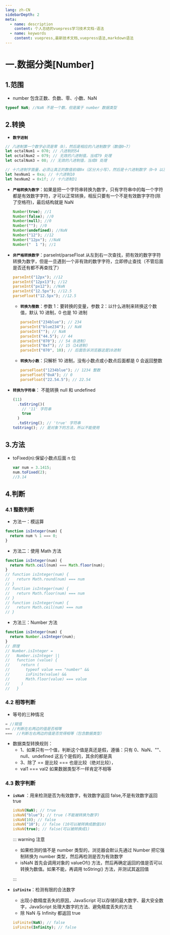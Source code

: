 ```yaml
---
lang: zh-CN
sidebarDepth: 2
meta:
  - name: description
    content: 个人总结的vuepress学习技术文档-语法
  - name: keywords
    content: vuepress,最新技术文档,vuepress语法,markdown语法
---
```


# 一.数据分类[Number]

## 1.范围

- number 包含正数、负数、零、小数、NaN

```js
typeof NaN; //NaN 不是一个数，但是属于 number 数据类型
```

## 2.转换

- **`数字进制`**

```js
// 八进制第一个数字必须是零（0），然后是相应的八进制数字（数值0~7）
let octalNum1 = 070; // 八进制的54
let octalNum2 = 079; // 无效的八进制值，当成79 处理
let octalNum3 = 08; // 无效的八进制值，当成8 处理

// 十六进制字面量，必须让真正的数值前缀0x（区分大小写），然后是十六进制数字（0~9 以及A~F）
let hexNum1 = 0xa; // 十六进制10
let hexNum2 = 0x1f; // 十六进制31
```

- **`严格转换为数字`**：如果是把一个字符串转换为数字，只有字符串中的每一个字符都是有效数字字符，才可以正常转换，相反只要有一个不是有效数字字符(除了空格符)，最后结构就是 NaN

  ```js
  Number(true); //1
  Number(false); //0
  Number(null); //0
  Number(""); //0
  Number(undefined); //NaN
  Number("12"); //12
  Number("12px"); //NaN
  Number("  1 "); //1
  ```

- **`非严格转换数字`**：parseInt/parseFloat 从左到右一次查找，把有效的数字字符转换为数字，但是一旦遇到一个非有效的数字字符，立即停止查找（不管后面是否还有都不再查找了）

  ```js
  parseInt("12px"); //12
  parseInt("12px13"); //12
  parseInt("px12"); //NaN
  parseInt("12.5px"); //12.5
  parseFloat("12.5px"); //12.5
  ```

  - **`转换为整数`**：参数 1：要转换的变量，参数 2：以什么进制来转换这个数值，默认 10 进制，0 也是 10 进制

    ```js
    parseInt("234blue"); // 234
    parseInt("blue234"); // NaN
    parseInt(""); // NaN
    parseInt("44.5"); // 44
    parseInt("070"); // 54（8进制）
    parseInt("0xf"); // 15（14进制）
    parseInt("070", 10); // 后面告诉浏览器这是10进制
    ```

  - **`转换为小数`**：只解析 10 进制，没有小数点或小数点后面都是 0 会返回整数

    ```js
    parseFloat("1234blue"); // 1234 整数
    parseFloat("0xA"); // 0
    parseFloat("22.54.5"); // 22.54
    ```

- **`转换为字符串`**： 不能转换 null 和 undefined

  ```js
  (11)
    .toString()(
      // '11' 字符串
      true
    )
    .toString(); // 'true' 字符串
  toString(); // 是对象下的方法，所以不能使用
  ```

## 3.方法

- toFixed(n):保留小数点后面 n 位

  ```js
  var num = 3.1415;
  num.toFixed(2);
  //3.14
  ```

## 4.判断

### 4.1 整数判断

- 方法一：模运算

```js
function isInteger(num) {
  return num % 1 === 0;
}
```

- 方法二：使用 Math 方法

```js
function isInteger(num) {
  return Math.ceil(num) === Math.floor(num);
}
// function isInteger(num) {
//   return Math.round(num) === num
// }
// function isInteger(num) {
//   return Math.floor(num) === num
// }
// function isInteger(num) {
//   return Math.ceil(num) === num
// }
```

- 方法三：Number 方法

```js
function isInteger(num) {
  return Number.isInteger(num);
}
// 原理
// Number.isInteger =
//   Number.isInteger ||
//   function (value) {
//     return (
//       typeof value === "number" &&
//       isFinite(value) &&
//       Math.floor(value) === value
//     )
//   }
```

### 4.2 相等判断

- 等号的三种情况

```js
= //赋值
== //判断左右两边的值是否相等
===  //判断左右两边的值是否觉得相等（包含数据类型）
```

- 数据类型转换规则：
  - 1、如果只有一个值，判断这个值是真还是假，遵循：只有 0、NaN、""、null、undefined 这五个是假的，其余的都是真
  - 3、除了 == 是比较 === 也是比较（绝对比较），
  - val1 === val2 如果数据类型不一样肯定不相等

### 4.3 数字判断

- **`isNaN`** ：用来检测是否为有效数字，有效数字返回 false,不是有效数字返回 true

  ```js
  isNaN(NaN); // true
  isNaN("blue"); // true (不能被转换为数字)
  isNaN(10); // false
  isNaN("10"); // false (10可以被转换成数值10)
  isNaN(true); // false(可以被转换成1)
  ```

  ::: warning 注意

  - 如果检测的值不是 number 类型的，浏览器会默认先通过 Number 把它强制转换为 number 类型，然后再检测是否为有效数字
  - isNaN 首先会调用对象的 valueOf() 方法，然后再确定返回的值是否可以转换为数值。如果不能，再调用 toString() 方法，并测试其返回值

  :::

- **`isFinite`**：检测有限的合法数字

  - 出现小数精度丢失的原因，JavaScript 可以存储的最大数字、最大安全数字，JavaScript 处理大数字的方法、避免精度丢失的方法
  - 除 NaN 与 Infinity 都返回 true

  ```js
  isFinite(NaN); // false
  isFinite(Infinity); // false
  ```

